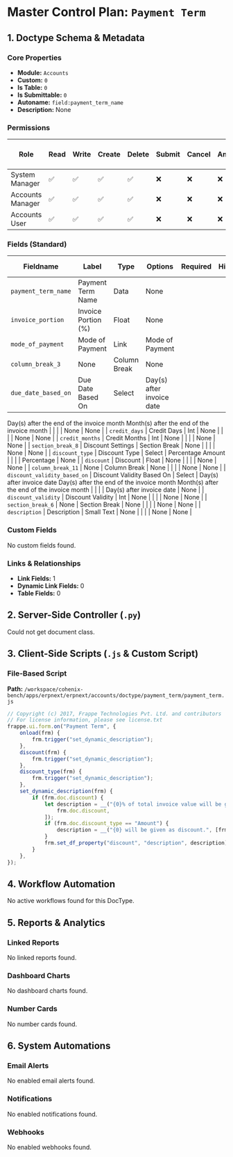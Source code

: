 # Master Control Plan: `Payment Term`

## 1. Doctype Schema & Metadata

### Core Properties
- **Module:** `Accounts`
- **Custom:** `0`
- **Is Table:** `0`
- **Is Submittable:** `0`
- **Autoname:** `field:payment_term_name`
- **Description:** None

### Permissions
| Role | Read | Write | Create | Delete | Submit | Cancel | Amend | Report | Import | Export | Print | Email | Share | Set User Perms |
|---|---|---|---|---|---|---|---|---|---|---|---|---|---|---|
| System Manager | ✅ | ✅ | ✅ | ✅ | ❌ | ❌ | ❌ | ✅ | ❌ | ✅ | ✅ | ✅ | ✅ | ❌ |
| Accounts Manager | ✅ | ✅ | ✅ | ✅ | ❌ | ❌ | ❌ | ✅ | ❌ | ✅ | ✅ | ✅ | ✅ | ❌ |
| Accounts User | ✅ | ✅ | ✅ | ✅ | ❌ | ❌ | ❌ | ✅ | ❌ | ✅ | ✅ | ✅ | ✅ | ❌ |


### Fields (Standard)
| Fieldname | Label | Type | Options | Required | Hidden | Read Only | Default | Description |
|---|---|---|---|---|---|---|---|---|
| `payment_term_name` | Payment Term Name | Data | None |  |  |  | None | None |
| `invoice_portion` | Invoice Portion (%) | Float | None |  |  |  | None | None |
| `mode_of_payment` | Mode of Payment | Link | Mode of Payment |  |  |  | None | None |
| `column_break_3` | None | Column Break | None |  |  |  | None | None |
| `due_date_based_on` | Due Date Based On | Select | Day(s) after invoice date
Day(s) after the end of the invoice month
Month(s) after the end of the invoice month |  |  |  | None | None |
| `credit_days` | Credit Days | Int | None |  |  |  | None | None |
| `credit_months` | Credit Months | Int | None |  |  |  | None | None |
| `section_break_8` | Discount Settings | Section Break | None |  |  |  | None | None |
| `discount_type` | Discount Type | Select | Percentage
Amount |  |  |  | Percentage | None |
| `discount` | Discount | Float | None |  |  |  | None | None |
| `column_break_11` | None | Column Break | None |  |  |  | None | None |
| `discount_validity_based_on` | Discount Validity Based On | Select | Day(s) after invoice date
Day(s) after the end of the invoice month
Month(s) after the end of the invoice month |  |  |  | Day(s) after invoice date | None |
| `discount_validity` | Discount Validity | Int | None |  |  |  | None | None |
| `section_break_6` | None | Section Break | None |  |  |  | None | None |
| `description` | Description | Small Text | None |  |  |  | None | None |


### Custom Fields
No custom fields found.


### Links & Relationships
- **Link Fields:** 1
- **Dynamic Link Fields:** 0
- **Table Fields:** 0

## 2. Server-Side Controller (`.py`)
Could not get document class.


## 3. Client-Side Scripts (`.js` & Custom Script)
### File-Based Script
**Path:** `/workspace/cohenix-bench/apps/erpnext/erpnext/accounts/doctype/payment_term/payment_term.js`
```javascript
// Copyright (c) 2017, Frappe Technologies Pvt. Ltd. and contributors
// For license information, please see license.txt
frappe.ui.form.on("Payment Term", {
	onload(frm) {
		frm.trigger("set_dynamic_description");
	},
	discount(frm) {
		frm.trigger("set_dynamic_description");
	},
	discount_type(frm) {
		frm.trigger("set_dynamic_description");
	},
	set_dynamic_description(frm) {
		if (frm.doc.discount) {
			let description = __("{0}% of total invoice value will be given as discount.", [
				frm.doc.discount,
			]);
			if (frm.doc.discount_type == "Amount") {
				description = __("{0} will be given as discount.", [frm.doc.discount]);
			}
			frm.set_df_property("discount", "description", description);
		}
	},
});

```




## 4. Workflow Automation
No active workflows found for this DocType.


## 5. Reports & Analytics
### Linked Reports
No linked reports found.


### Dashboard Charts
No dashboard charts found.


### Number Cards
No number cards found.


## 6. System Automations
### Email Alerts
No enabled email alerts found.


### Notifications
No enabled notifications found.


### Webhooks
No enabled webhooks found.
